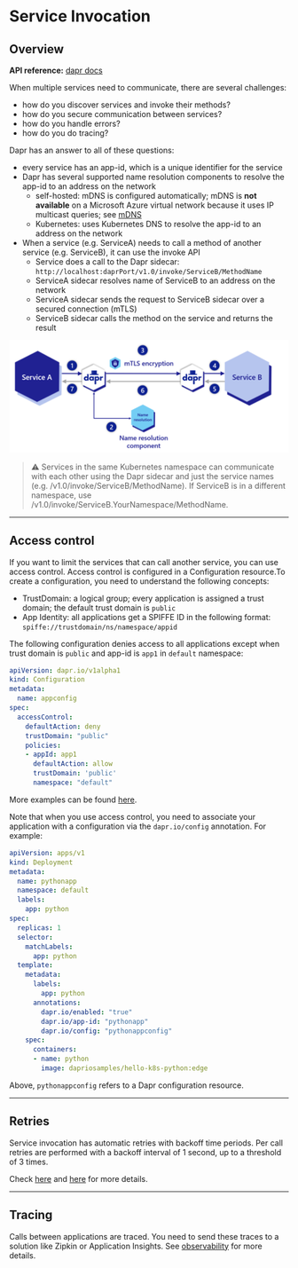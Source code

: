 # Service Invocation

## Overview

**API reference:** [dapr docs](https://docs.dapr.io/reference/api/service_invocation_api/)

When multiple services need to communicate, there are several challenges:
- how do you discover services and invoke their methods?
- how do you secure communication between services?
- how do you handle errors?
- how do you do tracing?

Dapr has an answer to all of these questions:
- every service has an app-id, which is a unique identifier for the service
- Dapr has several supported name resolution components to resolve the app-id to an address on the network
    - self-hosted: mDNS is configured automatically; mDNS is **not available** on a Microsoft Azure virtual network because it uses IP multicast queries; see [mDNS](https://en.wikipedia.org/wiki/Multicast_DNS)
    - Kubernetes: uses Kubernetes DNS to resolve the app-id to an address on the network
- When a service (e.g. ServiceA) needs to call a method of another service (e.g. ServiceB), it can use the invoke API
    - Service does a call to the Dapr sidecar: `http://localhost:daprPort/v1.0/invoke/ServiceB/MethodName`
    - ServiceA sidecar resolves name of ServiceB to an address on the network
    - ServiceA sidecar sends the request to ServiceB sidecar over a secured connection (mTLS)
    - ServiceB sidecar calls the method on the service and returns the result

![dapr invoke](dapr-invoke.png)

> ⚠️ Services in the same Kubernetes namespace can communicate with each other using the Dapr sidecar and just the service names (e.g. /v1.0/invoke/ServiceB/MethodName). If ServiceB is in a different namespace, use /v1.0/invoke/ServiceB.YourNamespace/MethodName.

----------

## Access control

If you want to limit the services that can call another service, you can use access control. Access control is configured in a Configuration resource.To create a configuration, you need to understand the following concepts:

- TrustDomain: a logical group; every application is assigned a trust domain; the default trust domain is `public`
- App Identity: all applications get a SPIFFE ID in the following format: `spiffe://trustdomain/ns/namespace/appid`

The following configuration denies access to all applications except when trust domain is `public` and app-id is `app1` in `default` namespace:

```yaml
apiVersion: dapr.io/v1alpha1
kind: Configuration
metadata:
  name: appconfig
spec:
  accessControl:
    defaultAction: deny
    trustDomain: "public"
    policies:
    - appId: app1
      defaultAction: allow
      trustDomain: 'public'
      namespace: "default"
```

More examples can be found [here](https://docs.dapr.io/operations/configuration/invoke-allowlist/#example-scenarios).

Note that when you use access control, you need to associate your application with a configuration via the `dapr.io/config` annotation. For example:

```yaml
apiVersion: apps/v1
kind: Deployment
metadata:
  name: pythonapp
  namespace: default
  labels:
    app: python
spec:
  replicas: 1
  selector:
    matchLabels:
      app: python
  template:
    metadata:
      labels:
        app: python
      annotations:
        dapr.io/enabled: "true"
        dapr.io/app-id: "pythonapp"
        dapr.io/config: "pythonappconfig"
    spec:
      containers:
      - name: python
        image: dapriosamples/hello-k8s-python:edge
```

Above, `pythonappconfig` refers to a Dapr configuration resource.

----------

## Retries

Service invocation has automatic retries with backoff time periods. Per call retries are performed with a backoff interval of 1 second, up to a threshold of 3 times.

Check [here](https://github.com/dapr/dapr/blob/1cbf67f8a5da0bb5be4e3a123632c17ebb173f4e/pkg/retry/retry.go) and [here](https://github.com/dapr/dapr/blob/143f90a8bb624244ca4ead3cc3b906fb73527fce/pkg/messaging/direct_messaging.go#L131) for more details.

----------

## Tracing

Calls between applications are traced. You need to send these traces to a solution like Zipkin or Application Insights. See [observability](https://docs.dapr.io/concepts/observability-concept/) for more details.

